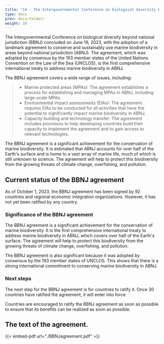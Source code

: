 ```yaml
---
title: "14 - The Intergovernmental Conference on biological diversity beyond national jurisdiction (BBNJ,2023)"
type: docs
prev: docs/folder/
weight: 20
---
```


The Intergovernmental Conference on biological diversity beyond national jurisdiction (BBNJ) concluded on June 19, 2023, with the adoption of a landmark agreement to conserve and sustainably use marine biodiversity in areas beyond national jurisdiction (ABNJ). The agreement, which was adopted by consensus by the 193 member states of the United Nations Convention on the Law of the Sea (UNCLOS), is the first comprehensive international treaty to address marine biodiversity in ABNJ.

The BBNJ agreement covers a wide range of issues, including:

>* Marine protected areas (MPAs): The agreement establishes a process for establishing and managing MPAs in ABNJ, including large-scale MPAs.
>* Environmental impact assessments (EIAs): The agreement requires EIAs to be conducted for all activities that have the potential to significantly impact marine biodiversity in ABNJ.
>* Capacity building and technology transfer: The agreement includes provisions to help developing countries build their capacity to implement the agreement and to gain access to relevant technologies.

The BBNJ agreement is a significant achievement for the conservation of marine biodiversity. It is estimated that ABNJ accounts for over half of the Earth's surface and is home to a vast array of marine life, much of which is still unknown to science. The agreement will help to protect this biodiversity from the growing threats of climate change, overfishing, and pollution.



## Current status of the BBNJ agreement

As of October 1, 2023, the BBNJ agreement has been signed by 92 countries and regional economic integration organizations. However, it has not yet been ratified by any country.

### Significance of the BBNJ agreement

The BBNJ agreement is a significant achievement for the conservation of marine biodiversity. It is the first comprehensive international treaty to address marine biodiversity in ABNJ, which covers over half of the Earth's surface. The agreement will help to protect this biodiversity from the growing threats of climate change, overfishing, and pollution.

The BBNJ agreement is also significant because it was adopted by consensus by the 193 member states of UNCLOS. This shows that there is a strong international commitment to conserving marine biodiversity in ABNJ.

### Next steps

The next step for the BBNJ agreement is for countries to ratify it. Once 30 countries have ratified the agreement, it will enter into force.

Countries are encouraged to ratify the BBNJ agreement as soon as possible to ensure that its benefits can be realized as soon as possible.

## The text of the agreement.

{{< embed-pdf url="./BBNJagreement.pdf" >}}	
